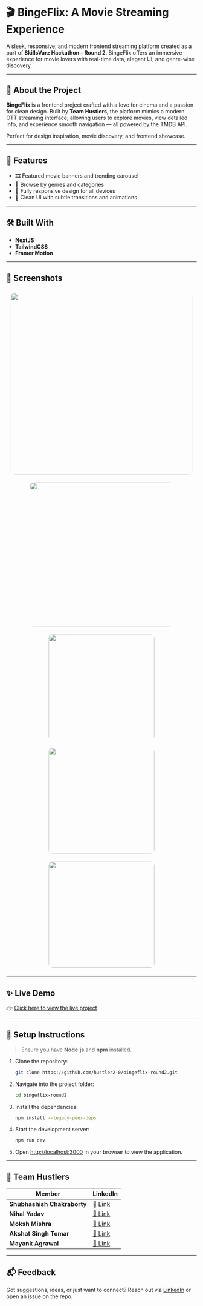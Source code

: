 # 🎬 BingeFlix: A Movie Streaming Experience

A sleek, responsive, and modern frontend streaming platform created as a part of **SkillsVarz Hackathon – Round 2**. BingeFlix offers an immersive experience for movie lovers with real-time data, elegant UI, and genre-wise discovery.

---

## 🌟 About the Project

**BingeFlix** is a frontend project crafted with a love for cinema and a passion for clean design. Built by **Team Hustlers**, the platform mimics a modern OTT streaming interface, allowing users to explore movies, view detailed info, and experience smooth navigation — all powered by the TMDB API.

Perfect for design inspiration, movie discovery, and frontend showcase.

---

## 🚀 Features

- 🎞️ Featured movie banners and trending carousel   
- 🧭 Browse by genres and categories  
- 📱 Fully responsive design for all devices  
- 🌌 Clean UI with subtle transitions and animations  

---

## 🛠️ Built With

- **NextJS**  
- **TailwindCSS**  
- **Framer Motion**  

---

## 📸 Screenshots

<div align="center"> 
  <img src="https://github.com/user-attachments/assets/2381651e-e78a-4c6a-ab05-5791635e76e7" width="480" style="border-radius: 10px; margin: 10px;" />
  <img src="https://github.com/user-attachments/assets/de510e1f-0d42-46dc-8e2b-bcfef640023b" width="380" style="border-radius: 10px; margin: 10px;" />
  <img src="https://github.com/user-attachments/assets/186f42b4-8b36-4f1c-815a-e66fa3cbd9ba" width="280" style="border-radius: 10px; margin: 10px;" />
  <img src="https://github.com/user-attachments/assets/17530623-a725-40e9-8d2c-464c5ce2b4f4" width="280" style="border-radius: 10px; margin: 10px;" />
  <img src="https://github.com/user-attachments/assets/cad44ed2-fa3a-4051-bb7d-35f31a4f6649" width="280" style="border-radius: 10px; margin: 10px;" />
</div>




---

## ✨ Live Demo

👉 [Click here to view the live project](https://bingeflix-hustlers.vercel.app)

---

## 🚀 Setup Instructions

> Ensure you have **Node.js** and **npm** installed.

1. Clone the repository:

   ```bash
   git clone https://github.com/hustler2-0/bingeflix-round2.git
   ```

2. Navigate into the project folder:

   ```bash
   cd bingeflix-round2
   ```

3. Install the dependencies:

   ```bash
   npm install --legacy-peer-deps
   ```

4. Start the development server:

   ```bash
   npm run dev
   ```

5. Open [http://localhost:3000](http://localhost:3000) in your browser to view the application.

---

## 👥 Team Hustlers

| Member | LinkedIn |
|--------|----------|
| **Shubhashish Chakraborty** | [🔗 Link](https://www.linkedin.com/in/Shubhashish-Chakraborty) |
| **Nihal Yadav** | [🔗 Link](https://www.linkedin.com/in/nihal-yadav2/) |
| **Moksh Mishra** | [🔗 Link](https://www.linkedin.com/in/moksh-mishra-956868289) |
| **Akshat Singh Tomar** | [🔗 Link](https://www.linkedin.com/in/akshat-singh-tomar-4307772a0) |
| **Mayank Agrawal** | [🔗 Link](https://www.linkedin.com/in/mayank-agrawal155) |

---

## 📬 Feedback

Got suggestions, ideas, or just want to connect? Reach out via [LinkedIn](https://www.linkedin.com/in/Shubhashish-Chakraborty) or open an issue on the repo.
